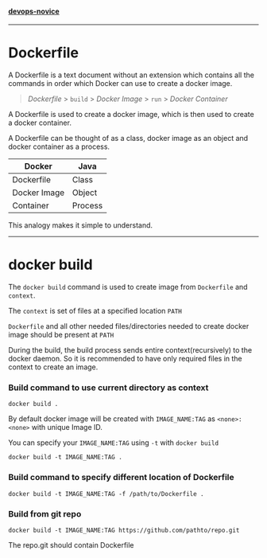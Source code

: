 #### [devops-novice](../README.md)

---

# Dockerfile

A Dockerfile is a text document without an extension which contains all the commands in order which Docker can use to create a docker image.

> *Dockerfile* > `build` > *Docker Image* > `run` > *Docker Container*

A Dockerfile is used to create a docker image, which is then used to create a docker container.

A Dockerfile can be thought of as a class, docker image as an object and docker container as a process.

| Docker        |  Java   |
| ------------- | --------|
| Dockerfile    | Class   |
| Docker Image  | Object  |
| Container     | Process |

This analogy makes it simple to understand.

---

# docker build

The `docker build` command is used to create image from `Dockerfile` and `context`.

The `context` is set of files at a specified location `PATH`

`Dockerfile` and all other needed files/directories needed to create docker image should be present at `PATH`

During the build, the build process sends entire context(recursively) to the docker daemon. So it is recommended to have only required files in the context to create an image.

### Build command to use current directory as context

`docker build .`

By default docker image will be created with `IMAGE_NAME:TAG` as `<none>:<none>` with unique Image ID.

You can specify your `IMAGE_NAME:TAG` using `-t` with `docker build`

`docker build -t IMAGE_NAME:TAG .`

### Build command to specify different location of Dockerfile

`docker build -t IMAGE_NAME:TAG -f /path/to/Dockerfile .`

### Build from git repo

`docker build -t IMAGE_NAME:TAG https://github.com/pathto/repo.git`

The repo.git should contain Dockerfile
